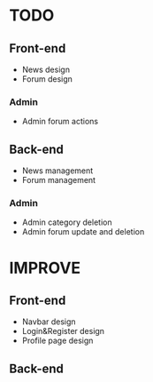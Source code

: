# TODO
## Front-end
- News design
- Forum design

### Admin
- Admin forum actions

## Back-end
- News management
- Forum management

### Admin
- Admin category deletion
- Admin forum update and deletion

# IMPROVE
## Front-end
- Navbar design
- Login&Register design
- Profile page design
## Back-end
